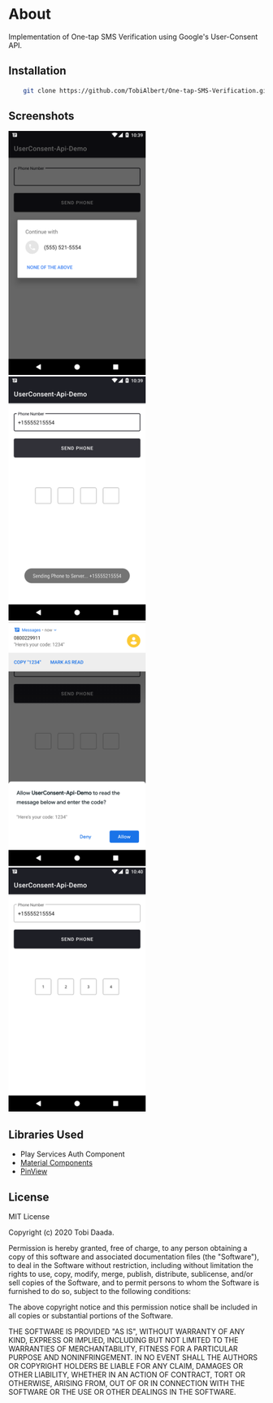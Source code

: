 # About
Implementation of One-tap SMS Verification using Google's User-Consent API.

## Installation
```bash
    git clone https://github.com/TobiAlbert/One-tap-SMS-Verification.git
```

## Screenshots
<img src="screenshots/SC_1.png" alt="App Launch" width="270" height="480"/>    
<img src="screenshots/SC_2.png" alt="Send Number to Server" width="270" height="480"/>    
<img src="screenshots/SC_3.png" alt="Ask User for Permission to read received SMS" width="270" height="480"/>    
<img src="screenshots/SC_4.png" alt="Enter OTP into PinView" width="270" height="480"/>    

## Libraries Used
- Play Services Auth Component
- [Material Components](https://material.io/develop/android/docs/getting-started/)
- [PinView](https://github.com/GoodieBag/Pinview)

## License
MIT License

Copyright (c) 2020 Tobi Daada.

Permission is hereby granted, free of charge, to any person obtaining a copy
of this software and associated documentation files (the "Software"), to deal
in the Software without restriction, including without limitation the rights
to use, copy, modify, merge, publish, distribute, sublicense, and/or sell
copies of the Software, and to permit persons to whom the Software is
furnished to do so, subject to the following conditions:

The above copyright notice and this permission notice shall be included in all
copies or substantial portions of the Software.

THE SOFTWARE IS PROVIDED "AS IS", WITHOUT WARRANTY OF ANY KIND, EXPRESS OR
IMPLIED, INCLUDING BUT NOT LIMITED TO THE WARRANTIES OF MERCHANTABILITY,
FITNESS FOR A PARTICULAR PURPOSE AND NONINFRINGEMENT. IN NO EVENT SHALL THE
AUTHORS OR COPYRIGHT HOLDERS BE LIABLE FOR ANY CLAIM, DAMAGES OR OTHER
LIABILITY, WHETHER IN AN ACTION OF CONTRACT, TORT OR OTHERWISE, ARISING FROM,
OUT OF OR IN CONNECTION WITH THE SOFTWARE OR THE USE OR OTHER DEALINGS IN THE
SOFTWARE.